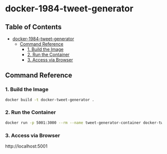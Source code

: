 # docker-1984-tweet-generator

<!-- omit in toc -->
## Table of Contents

- [docker-1984-tweet-generator](#docker-1984-tweet-generator)
  - [Command Reference](#command-reference)
    - [1. Build the Image](#1-build-the-image)
    - [2. Run the Container](#2-run-the-container)
    - [3. Access via Browser](#3-access-via-browser)

## Command Reference

### 1. Build the Image

```bash
docker build -t docker-tweet-generator .
```

### 2. Run the Container

```bash
docker run -p 5001:3000 --rm --name tweet-generator-container docker-tweet-generator
```

### 3. Access via Browser

http://localhost:5001
